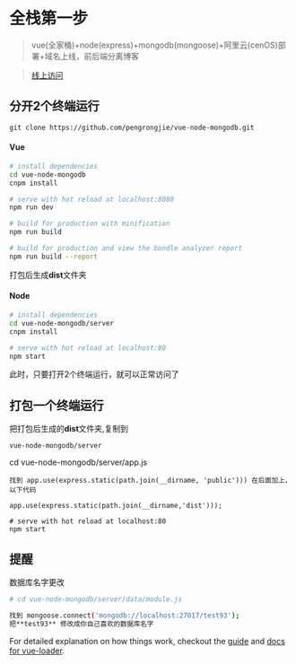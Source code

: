 # 全栈第一步

> vue(全家桶)+node(express)+mongodb(mongoose)+阿里云(cenOS)部署+域名上线，前后端分离博客

> [线上访问](http://pengrongjie.com/)
## 分开2个终端运行
```
git clone https://github.com/pengrongjie/vue-node-mongodb.git
```
#### Vue
``` bash
# install dependencies
cd vue-node-mongodb
cnpm install

# serve with hot reload at localhost:8080
npm run dev

# build for production with minification
npm run build

# build for production and view the bundle analyzer report
npm run build --report
```
打包后生成**dist**文件夹
#### Node
``` bash
# install dependencies
cd vue-node-mongodb/server
cnpm install

# serve with hot reload at localhost:80
npm start
```
此时，只要打开2个终端运行，就可以正常访问了

## 打包一个终端运行
把打包后生成的**dist**文件夹,复制到
```
vue-node-mongodb/server
```
cd vue-node-mongodb/server/app.js 
```
找到 app.use(express.static(path.join(__dirname, 'public'))) 在后面加上，以下代码
```
```
app.use(express.static(path.join(__dirname,'dist')));
```
```
# serve with hot reload at localhost:80
npm start
```
## 提醒
数据库名字更改
``` bash
# cd vue-node-mongodb/server/data/module.js

找到 mongoose.connect('mongodb://localhost:27017/test93');
把**test93** 修改成你自己喜欢的数据库名字
```
For detailed explanation on how things work, checkout the [guide](http://vuejs-templates.github.io/webpack/) and [docs for vue-loader](http://vuejs.github.io/vue-loader).
